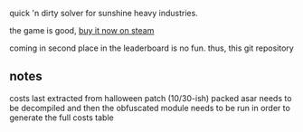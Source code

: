 quick 'n dirty solver for sunshine heavy industries.

the game is good, [buy it now on steam](https://store.steampowered.com/app/1542810/Sunshine_Heavy_Industries/)

coming in second place in the leaderboard is no fun. thus, this git repository

## notes

costs last extracted from halloween patch (10/30-ish)
packed asar needs to be decompiled and then the obfuscated module needs to be run in order to generate the full costs table
